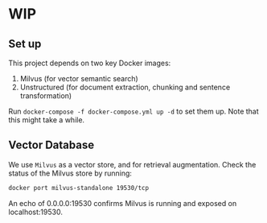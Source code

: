 # WIP


## Set up
This project depends on two key Docker images: 
1. Milvus (for vector semantic search)
2. Unstructured (for document extraction, chunking and sentence transformation)

Run `docker-compose -f docker-compose.yml up -d` to set them up. Note that this might take a while.
## Vector Database

We use `Milvus` as a vector store, and for retrieval augmentation.
Check the status of the Milvus store by running:
```bash
docker port milvus-standalone 19530/tcp
````
An echo of 0.0.0.0:19530 confirms Milvus is running and exposed on localhost:19530.
